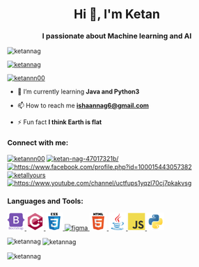 <h1 align="center">Hi 👋, I'm Ketan</h1>
<h3 align="center">I passionate about Machine learning and AI</h3>

<p align="left"> <img src="https://komarev.com/ghpvc/?username=ketannag&label=Profile%20views&color=0e75b6&style=flat" alt="ketannag" /> </p>

<p align="left"> <a href="https://github.com/ryo-ma/github-profile-trophy"><img src="https://github-profile-trophy.vercel.app/?username=ketannag" alt="ketannag" /></a> </p>

<p align="left"> <a href="https://twitter.com/ketannn00" target="blank"><img src="https://img.shields.io/twitter/follow/ketannn00?logo=twitter&style=for-the-badge" alt="ketannn00" /></a> </p>

- 🌱 I’m currently learning **Java and Python3**

- 📫 How to reach me **ishaannag6@gmail.com**

- ⚡ Fun fact **I think Earth is flat**

<h3 align="left">Connect with me:</h3>
<p align="left">
<a href="https://twitter.com/ketannn00" target="blank"><img align="center" src="https://raw.githubusercontent.com/rahuldkjain/github-profile-readme-generator/master/src/images/icons/Social/twitter.svg" alt="ketannn00" height="30" width="40" /></a>
<a href="https://linkedin.com/in/ketan-nag-47017321b/" target="blank"><img align="center" src="https://raw.githubusercontent.com/rahuldkjain/github-profile-readme-generator/master/src/images/icons/Social/linked-in-alt.svg" alt="ketan-nag-47017321b/" height="30" width="40" /></a>
<a href="https://fb.com/https://www.facebook.com/profile.php?id=100015443057382" target="blank"><img align="center" src="https://raw.githubusercontent.com/rahuldkjain/github-profile-readme-generator/master/src/images/icons/Social/facebook.svg" alt="https://www.facebook.com/profile.php?id=100015443057382" height="30" width="40" /></a>
<a href="https://instagram.com/ketallyours" target="blank"><img align="center" src="https://raw.githubusercontent.com/rahuldkjain/github-profile-readme-generator/master/src/images/icons/Social/instagram.svg" alt="ketallyours" height="30" width="40" /></a>
<a href="https://www.youtube.com/c/https://www.youtube.com/channel/uctfups1yqzl70cj7pkakvsg" target="blank"><img align="center" src="https://raw.githubusercontent.com/rahuldkjain/github-profile-readme-generator/master/src/images/icons/Social/youtube.svg" alt="https://www.youtube.com/channel/uctfups1yqzl70cj7pkakvsg" height="30" width="40" /></a>
</p>

<h3 align="left">Languages and Tools:</h3>
<p align="left"> <a href="https://getbootstrap.com" target="_blank" rel="noreferrer"> <img src="https://raw.githubusercontent.com/devicons/devicon/master/icons/bootstrap/bootstrap-plain-wordmark.svg" alt="bootstrap" width="40" height="40"/> </a> <a href="https://www.w3schools.com/cpp/" target="_blank" rel="noreferrer"> <img src="https://raw.githubusercontent.com/devicons/devicon/master/icons/cplusplus/cplusplus-original.svg" alt="cplusplus" width="40" height="40"/> </a> <a href="https://www.w3schools.com/css/" target="_blank" rel="noreferrer"> <img src="https://raw.githubusercontent.com/devicons/devicon/master/icons/css3/css3-original-wordmark.svg" alt="css3" width="40" height="40"/> </a> <a href="https://www.figma.com/" target="_blank" rel="noreferrer"> <img src="https://www.vectorlogo.zone/logos/figma/figma-icon.svg" alt="figma" width="40" height="40"/> </a> <a href="https://www.w3.org/html/" target="_blank" rel="noreferrer"> <img src="https://raw.githubusercontent.com/devicons/devicon/master/icons/html5/html5-original-wordmark.svg" alt="html5" width="40" height="40"/> </a> <a href="https://www.java.com" target="_blank" rel="noreferrer"> <img src="https://raw.githubusercontent.com/devicons/devicon/master/icons/java/java-original.svg" alt="java" width="40" height="40"/> </a> <a href="https://developer.mozilla.org/en-US/docs/Web/JavaScript" target="_blank" rel="noreferrer"> <img src="https://raw.githubusercontent.com/devicons/devicon/master/icons/javascript/javascript-original.svg" alt="javascript" width="40" height="40"/> </a> <a href="https://www.python.org" target="_blank" rel="noreferrer"> <img src="https://raw.githubusercontent.com/devicons/devicon/master/icons/python/python-original.svg" alt="python" width="40" height="40"/> </a> </p>

<p><img align="left" src="https://github-readme-stats.vercel.app/api/top-langs?username=ketannag&show_icons=true&locale=en&layout=compact" alt="ketannag" /></p>

<p>&nbsp;<img align="center" src="https://github-readme-stats.vercel.app/api?username=ketannag&show_icons=true&locale=en" alt="ketannag" /></p>

<p><img align="center" src="https://github-readme-streak-stats.herokuapp.com/?user=ketannag&" alt="ketannag" /></p>
